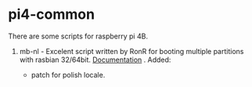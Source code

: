 # pi4-common


There are some scripts for raspberry pi 4B.

1. mb-nl - Excelent script written by RonR for booting multiple partitions with rasbian 32/64bit. [Documentation]( https://www.raspberrypi.org/forums/viewtopic.php?f=29&t=282912) . Added:

   * patch for polish locale.

